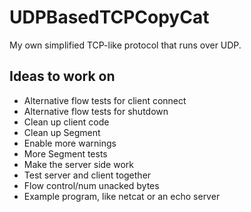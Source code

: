 # UDPBasedTCPCopyCat

My own simplified TCP-like protocol that runs over UDP.

## Ideas to work on

- Alternative flow tests for client connect
- Alternative flow tests for shutdown
- Clean up client code
- Clean up Segment
- Enable more warnings
- More Segment tests
- Make the server side work
- Test server and client together
- Flow control/num unacked bytes
- Example program, like netcat or an echo server

